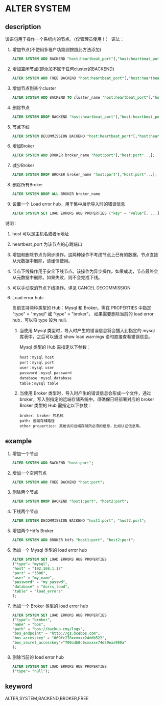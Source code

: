 # ALTER SYSTEM

## description

该语句用于操作一个系统内的节点。（仅管理员使用！）
语法：

1) 增加节点(不使用多租户功能则按照此方法添加)

    ```sql
    ALTER SYSTEM ADD BACKEND "host:heartbeat_port"[,"host:heartbeat_port"...];
    ```

2) 增加空闲节点(即添加不属于任何cluster的BACKEND)

    ```sql
    ALTER SYSTEM ADD FREE BACKEND "host:heartbeat_port"[,"host:heartbeat_port"...];
    ```

3) 增加节点到某个cluster

    ```sql
    ALTER SYSTEM ADD BACKEND TO cluster_name "host:heartbeat_port"[,"host:heartbeat_port"...];
    ```

4) 删除节点

    ```sql
    ALTER SYSTEM DROP BACKEND "host:heartbeat_port"[,"host:heartbeat_port"...];
    ```

5) 节点下线

    ```sql
    ALTER SYSTEM DECOMMISSION BACKEND "host:heartbeat_port"[,"host:heartbeat_port"...];
    ```

6) 增加Broker

    ```sql
    ALTER SYSTEM ADD BROKER broker_name "host:port"[,"host:port"...];
    ```

7) 减少Broker

    ```sql
    ALTER SYSTEM DROP BROKER broker_name "host:port"[,"host:port"...];
    ```

8) 删除所有Broker

    ```sql
    ALTER SYSTEM DROP ALL BROKER broker_name
    ```

9) 设置一个 Load error hub，用于集中展示导入时的错误信息

    ```sql
    ALTER SYSTEM SET LOAD ERRORS HUB PROPERTIES ("key" = "value"[, ...]);
    ```

说明：

1) host 可以是主机名或者ip地址
2) heartbeat_port 为该节点的心跳端口
3) 增加和删除节点为同步操作。这两种操作不考虑节点上已有的数据，节点直接从元数据中删除，请谨慎使用。
4) 节点下线操作用于安全下线节点。该操作为异步操作。如果成功，节点最终会从元数据中删除。如果失败，则不会完成下线。
5) 可以手动取消节点下线操作。详见 CANCEL DECOMMISSION
6) Load error hub:

    当前支持两种类型的 Hub：Mysql 和 Broker。需在 PROPERTIES 中指定 "type" = "mysql" 或 "type" = "broker"。
    如果需要删除当前的 load error hub，可以将 type 设为 null。

    1) 当使用 Mysql 类型时，导入时产生的错误信息将会插入到指定的 mysql 库表中，之后可以通过 show load warnings 语句直接查看错误信息。

        Mysql 类型的 Hub 需指定以下参数：

        ```plain text
        host：mysql host
        port：mysql port
        user：mysql user
        password：mysql password
        database：mysql database
        table：mysql table
        ```

    2) 当使用 Broker 类型时，导入时产生的错误信息会形成一个文件，通过 broker，写入到指定的远端存储系统中。须确保已经部署对应的 broker
    Broker 类型的 Hub 需指定以下参数：

        ```plain text
        broker: broker 的名称
        path: 远端存储路径
        other properties: 其他访问远端存储所必须的信息，比如认证信息等。
        ```

## example

1. 增加一个节点

    ```sql
    ALTER SYSTEM ADD BACKEND "host:port";
    ```

2. 增加一个空闲节点

    ```sql
    ALTER SYSTEM ADD FREE BACKEND "host:port";
    ```

3. 删除两个节点

    ```sql
    ALTER SYSTEM DROP BACKEND "host1:port", "host2:port";
    ```

4. 下线两个节点

    ```sql
    ALTER SYSTEM DECOMMISSION BACKEND "host1:port", "host2:port";
    ```

5. 增加两个Hdfs Broker

    ```sql
    ALTER SYSTEM ADD BROKER hdfs "host1:port", "host2:port";
    ```

6. 添加一个 Mysql 类型的 load error hub

    ```sql
    ALTER SYSTEM SET LOAD ERRORS HUB PROPERTIES
    ("type"= "mysql",
    "host" = "192.168.1.17"
    "port" = "3306",
    "user" = "my_name",
    "password" = "my_passwd",
    "database" = "doris_load",
    "table" = "load_errors"
    );
    ```

7. 添加一个 Broker 类型的 load error hub

    ```sql
    ALTER SYSTEM SET LOAD ERRORS HUB PROPERTIES
    ("type"= "broker",
    "name" = "bos",
    "path" = "bos://backup-cmy/logs",
    "bos_endpoint" = "http://gz.bcebos.com",
    "bos_accesskey" = "069fc278xxxxxx24ddb522",
    "bos_secret_accesskey"="700adb0c6xxxxxx74d59eaa980a"
    );
    ```

8. 删除当前的 load error hub

    ```sql
    ALTER SYSTEM SET LOAD ERRORS HUB PROPERTIES
    ("type"= "null");
    ```

## keyword

ALTER,SYSTEM,BACKEND,BROKER,FREE

